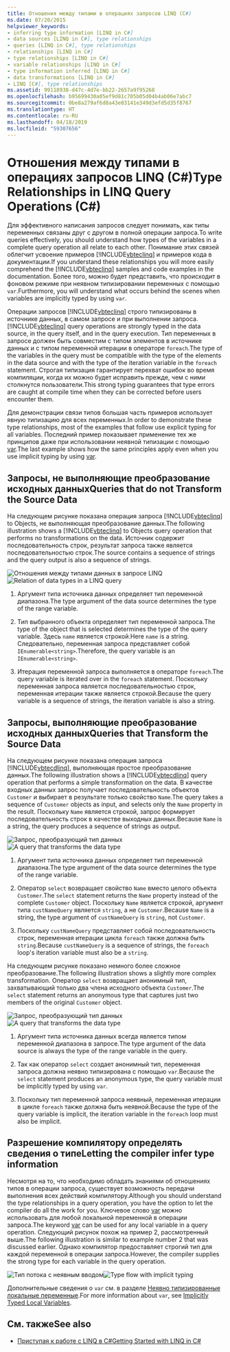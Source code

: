 ```yaml
---
title: Отношения между типами в операциях запросов LINQ (C#)
ms.date: 07/20/2015
helpviewer_keywords:
- inferring type information [LINQ in C#]
- data sources [LINQ in C#], type relationships
- queries [LINQ in C#], type relationships
- relationships [LINQ in C#]
- type relationships [LINQ in C#]
- variable relationships [LINQ in C#]
- type information inferred [LINQ in C#]
- data transformations [LINQ in C#]
- LINQ [C#], type relationships
ms.assetid: 99118938-d47c-4d7e-bb22-2657a9f95268
ms.openlocfilehash: b95699430a05ef9d81c705b05d04b4ab06e7abc7
ms.sourcegitcommit: 0be8a279af6d8a43e03141e349d3efd5d35f8767
ms.translationtype: HT
ms.contentlocale: ru-RU
ms.lasthandoff: 04/18/2019
ms.locfileid: "59307656"
---
```

# <a name="type-relationships-in-linq-query-operations-c"></a><span data-ttu-id="2108c-102">Отношения между типами в операциях запросов LINQ (C#)</span><span class="sxs-lookup"><span data-stu-id="2108c-102">Type Relationships in LINQ Query Operations (C#)</span></span>
<span data-ttu-id="2108c-103">Для эффективного написания запросов следует понимать, как типы переменных связаны друг с другом в полной операции запроса.</span><span class="sxs-lookup"><span data-stu-id="2108c-103">To write queries effectively, you should understand how types of the variables in a complete query operation all relate to each other.</span></span> <span data-ttu-id="2108c-104">Понимание этих связей облегчит усвоение примеров [!INCLUDE[vbteclinq](~/includes/vbteclinq-md.md)] и примеров кода в документации.</span><span class="sxs-lookup"><span data-stu-id="2108c-104">If you understand these relationships you will more easily comprehend the [!INCLUDE[vbteclinq](~/includes/vbteclinq-md.md)] samples and code examples in the documentation.</span></span> <span data-ttu-id="2108c-105">Более того, можно будет представить, что происходит в фоновом режиме при неявном типизировании переменных с помощью `var`.</span><span class="sxs-lookup"><span data-stu-id="2108c-105">Furthermore, you will understand what occurs behind the scenes when variables are implicitly typed by using `var`.</span></span>  
  
 <span data-ttu-id="2108c-106">Операции запросов [!INCLUDE[vbteclinq](~/includes/vbteclinq-md.md)] строго типизированы в источнике данных, в самом запросе и при выполнении запроса.</span><span class="sxs-lookup"><span data-stu-id="2108c-106">[!INCLUDE[vbteclinq](~/includes/vbteclinq-md.md)] query operations are strongly typed in the data source, in the query itself, and in the query execution.</span></span> <span data-ttu-id="2108c-107">Тип переменных в запросе должен быть совместим с типом элементов в источнике данных и с типом переменной итерации в операторе `foreach`.</span><span class="sxs-lookup"><span data-stu-id="2108c-107">The type of the variables in the query must be compatible with the type of the elements in the data source and with the type of the iteration variable in the `foreach` statement.</span></span> <span data-ttu-id="2108c-108">Строгая типизация гарантирует перехват ошибок во время компиляции, когда их можно будет исправить прежде, чем с ними столкнутся пользователи.</span><span class="sxs-lookup"><span data-stu-id="2108c-108">This strong typing guarantees that type errors are caught at compile time when they can be corrected before users encounter them.</span></span>  
  
 <span data-ttu-id="2108c-109">Для демонстрации связи типов большая часть примеров использует явную типизацию для всех переменных.</span><span class="sxs-lookup"><span data-stu-id="2108c-109">In order to demonstrate these type relationships, most of the examples that follow use explicit typing for all variables.</span></span> <span data-ttu-id="2108c-110">Последний пример показывает применение тех же принципов даже при использовании неявной типизации с помощью [var](../../../../csharp/language-reference/keywords/var.md).</span><span class="sxs-lookup"><span data-stu-id="2108c-110">The last example shows how the same principles apply even when you use implicit typing by using [var](../../../../csharp/language-reference/keywords/var.md).</span></span>  
  
## <a name="queries-that-do-not-transform-the-source-data"></a><span data-ttu-id="2108c-111">Запросы, не выполняющие преобразование исходных данных</span><span class="sxs-lookup"><span data-stu-id="2108c-111">Queries that do not Transform the Source Data</span></span>  
 <span data-ttu-id="2108c-112">На следующем рисунке показана операция запроса [!INCLUDE[vbteclinq](~/includes/vbteclinq-md.md)] to Objects, не выполняющая преобразование данных.</span><span class="sxs-lookup"><span data-stu-id="2108c-112">The following illustration shows a [!INCLUDE[vbteclinq](~/includes/vbteclinq-md.md)] to Objects query operation that performs no transformations on the data.</span></span> <span data-ttu-id="2108c-113">Источник содержит последовательность строк, результат запроса также является последовательностью строк.</span><span class="sxs-lookup"><span data-stu-id="2108c-113">The source contains a sequence of strings and the query output is also a sequence of strings.</span></span>  
  
 <span data-ttu-id="2108c-114">![Отношения между типами данных в запросе LINQ](../../../../csharp/programming-guide/concepts/linq/media/linq_flow1.png "LINQ_flow1")</span><span class="sxs-lookup"><span data-stu-id="2108c-114">![Relation of data types in a LINQ query](../../../../csharp/programming-guide/concepts/linq/media/linq_flow1.png "LINQ_flow1")</span></span>  
  
1. <span data-ttu-id="2108c-115">Аргумент типа источника данных определяет тип переменной диапазона.</span><span class="sxs-lookup"><span data-stu-id="2108c-115">The type argument of the data source determines the type of the range variable.</span></span>  
  
2. <span data-ttu-id="2108c-116">Тип выбранного объекта определяет тип переменной запроса.</span><span class="sxs-lookup"><span data-stu-id="2108c-116">The type of the object that is selected determines the type of the query variable.</span></span> <span data-ttu-id="2108c-117">Здесь `name` является строкой.</span><span class="sxs-lookup"><span data-stu-id="2108c-117">Here `name` is a string.</span></span> <span data-ttu-id="2108c-118">Следовательно, переменная запроса представляет собой `IEnumerable<string>`.</span><span class="sxs-lookup"><span data-stu-id="2108c-118">Therefore, the query variable is an `IEnumerable<string>`.</span></span>  
  
3. <span data-ttu-id="2108c-119">Итерация переменной запроса выполняется в операторе `foreach`.</span><span class="sxs-lookup"><span data-stu-id="2108c-119">The query variable is iterated over in the `foreach` statement.</span></span> <span data-ttu-id="2108c-120">Поскольку переменная запроса является последовательностью строк, переменная итерации также является строкой.</span><span class="sxs-lookup"><span data-stu-id="2108c-120">Because the query variable is a sequence of strings, the iteration variable is also a string.</span></span>  
  
## <a name="queries-that-transform-the-source-data"></a><span data-ttu-id="2108c-121">Запросы, выполняющие преобразование исходных данных</span><span class="sxs-lookup"><span data-stu-id="2108c-121">Queries that Transform the Source Data</span></span>  
 <span data-ttu-id="2108c-122">На следующем рисунке показана операция запроса [!INCLUDE[vbtecdlinq](~/includes/vbtecdlinq-md.md)], выполняющая простое преобразование данных.</span><span class="sxs-lookup"><span data-stu-id="2108c-122">The following illustration shows a [!INCLUDE[vbtecdlinq](~/includes/vbtecdlinq-md.md)] query operation that performs a simple transformation on the data.</span></span> <span data-ttu-id="2108c-123">В качестве входных данных запрос получает последовательность объектов `Customer` и выбирает в результате только свойство `Name`.</span><span class="sxs-lookup"><span data-stu-id="2108c-123">The query takes a sequence of `Customer` objects as input, and selects only the `Name` property in the result.</span></span> <span data-ttu-id="2108c-124">Поскольку `Name` является строкой, запрос формирует последовательность строк в качестве выходных данных.</span><span class="sxs-lookup"><span data-stu-id="2108c-124">Because `Name` is a string, the query produces a sequence of strings as output.</span></span>  
  
 <span data-ttu-id="2108c-125">![Запрос, преобразующий тип данных](../../../../csharp/programming-guide/concepts/linq/media/linq_flow2.png "LINQ_flow2")</span><span class="sxs-lookup"><span data-stu-id="2108c-125">![A query that transforms the data type](../../../../csharp/programming-guide/concepts/linq/media/linq_flow2.png "LINQ_flow2")</span></span>  
  
1. <span data-ttu-id="2108c-126">Аргумент типа источника данных определяет тип переменной диапазона.</span><span class="sxs-lookup"><span data-stu-id="2108c-126">The type argument of the data source determines the type of the range variable.</span></span>  
  
2. <span data-ttu-id="2108c-127">Оператор `select` возвращает свойство `Name` вместо целого объекта `Customer`.</span><span class="sxs-lookup"><span data-stu-id="2108c-127">The `select` statement returns the `Name` property instead of the complete `Customer` object.</span></span> <span data-ttu-id="2108c-128">Поскольку `Name` является строкой, аргумент типа `custNameQuery` является `string`, а не `Customer`.</span><span class="sxs-lookup"><span data-stu-id="2108c-128">Because `Name` is a string, the type argument of `custNameQuery` is `string`, not `Customer`.</span></span>  
  
3. <span data-ttu-id="2108c-129">Поскольку `custNameQuery` представляет собой последовательность строк, переменная итерации цикла `foreach` также должна быть `string`.</span><span class="sxs-lookup"><span data-stu-id="2108c-129">Because `custNameQuery` is a sequence of strings, the `foreach` loop's iteration variable must also be a `string`.</span></span>  
  
 <span data-ttu-id="2108c-130">На следующем рисунке показано немного более сложное преобразование.</span><span class="sxs-lookup"><span data-stu-id="2108c-130">The following illustration shows a slightly more complex transformation.</span></span> <span data-ttu-id="2108c-131">Оператор `select` возвращает анонимный тип, захватывающий только два члена исходного объекта `Customer`.</span><span class="sxs-lookup"><span data-stu-id="2108c-131">The `select` statement returns an anonymous type that captures just two members of the original `Customer` object.</span></span>  
  
 <span data-ttu-id="2108c-132">![Запрос, преобразующий тип данных](../../../../csharp/programming-guide/concepts/linq/media/linq_flow3.png "LINQ_flow3")</span><span class="sxs-lookup"><span data-stu-id="2108c-132">![A query that transforms the data type](../../../../csharp/programming-guide/concepts/linq/media/linq_flow3.png "LINQ_flow3")</span></span>  
  
1. <span data-ttu-id="2108c-133">Аргумент типа источника данных всегда является типом переменной диапазона в запросе.</span><span class="sxs-lookup"><span data-stu-id="2108c-133">The type argument of the data source is always the type of the range variable in the query.</span></span>  
  
2. <span data-ttu-id="2108c-134">Так как оператор `select` создает анонимный тип, переменная запроса должна неявно типизирована с помощью `var`.</span><span class="sxs-lookup"><span data-stu-id="2108c-134">Because the `select` statement produces an anonymous type, the query variable must be implicitly typed by using `var`.</span></span>  
  
3. <span data-ttu-id="2108c-135">Поскольку тип переменной запроса неявный, переменная итерации в цикле `foreach` также должна быть неявной.</span><span class="sxs-lookup"><span data-stu-id="2108c-135">Because the type of the query variable is implicit, the iteration variable in the `foreach` loop must also be implicit.</span></span>  
  
## <a name="letting-the-compiler-infer-type-information"></a><span data-ttu-id="2108c-136">Разрешение компилятору определять сведения о типе</span><span class="sxs-lookup"><span data-stu-id="2108c-136">Letting the compiler infer type information</span></span>  
 <span data-ttu-id="2108c-137">Несмотря на то, что необходимо обладать знаниями об отношениях типов в операции запроса, существует возможность передачи выполнения всех действий компилятору.</span><span class="sxs-lookup"><span data-stu-id="2108c-137">Although you should understand the type relationships in a query operation, you have the option to let the compiler do all the work for you.</span></span> <span data-ttu-id="2108c-138">Ключевое слово [var](../../../../csharp/language-reference/keywords/var.md) можно использовать для любой локальной переменной в операции запроса.</span><span class="sxs-lookup"><span data-stu-id="2108c-138">The keyword [var](../../../../csharp/language-reference/keywords/var.md) can be used for any local variable in a query operation.</span></span> <span data-ttu-id="2108c-139">Следующий рисунок похож на пример 2, рассмотренный выше.</span><span class="sxs-lookup"><span data-stu-id="2108c-139">The following illustration is similar to example number 2 that was discussed earlier.</span></span> <span data-ttu-id="2108c-140">Однако компилятор предоставляет строгий тип для каждой переменной в операции запроса.</span><span class="sxs-lookup"><span data-stu-id="2108c-140">However, the compiler supplies the strong type for each variable in the query operation.</span></span>  
  
 <span data-ttu-id="2108c-141">![Тип потока с неявным вводом](../../../../csharp/programming-guide/concepts/linq/media/linq_flow4.png "LINQ_flow4")</span><span class="sxs-lookup"><span data-stu-id="2108c-141">![Type flow with implicit typing](../../../../csharp/programming-guide/concepts/linq/media/linq_flow4.png "LINQ_flow4")</span></span>  
  
 <span data-ttu-id="2108c-142">Дополнительные сведения о `var` см. в разделе [Неявно типизированные локальные переменные](../../../../csharp/programming-guide/classes-and-structs/implicitly-typed-local-variables.md).</span><span class="sxs-lookup"><span data-stu-id="2108c-142">For more information about `var`, see [Implicitly Typed Local Variables](../../../../csharp/programming-guide/classes-and-structs/implicitly-typed-local-variables.md).</span></span>  
  
## <a name="see-also"></a><span data-ttu-id="2108c-143">См. также</span><span class="sxs-lookup"><span data-stu-id="2108c-143">See also</span></span>

- [<span data-ttu-id="2108c-144">Приступая к работе с LINQ в C#</span><span class="sxs-lookup"><span data-stu-id="2108c-144">Getting Started with LINQ in C#</span></span>](../../../../csharp/programming-guide/concepts/linq/getting-started-with-linq.md)
